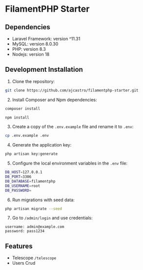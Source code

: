 # FilamentPHP Starter

## Dependencies

-   Laravel Framework: version ^11.31
-   MySQL: version 8.0.30
-   PHP: version 8.3
-   Nodejs: version 18

## Development Installation

1. Clone the repository:

```bash
git clone https://github.com/ajcastro/filamentphp-starter.git
```

2. Install Composer and Npm dependencies:

```bash
composer install
```

```bash
npm install
```

3. Create a copy of the `.env.example` file and rename it to `.env`:

```bash
cp .env.example .env
```

4. Generate the application key:

```bash
php artisan key:generate
```

5. Configure the local environment variables in the `.env` file:

```bash
DB_HOST=127.0.0.1
DB_PORT=3306
DB_DATABASE=filamentphp
DB_USERNAME=root
DB_PASSWORD=
```

6. Run migrations with seed data:

```bash
php artisan migrate --seed
```

7. Go to `/admin/login` and use credentials:

```
username: admin@example.com
password: pass1234
```

## Features

-   Telescope `/telescope`
-   Users Crud
